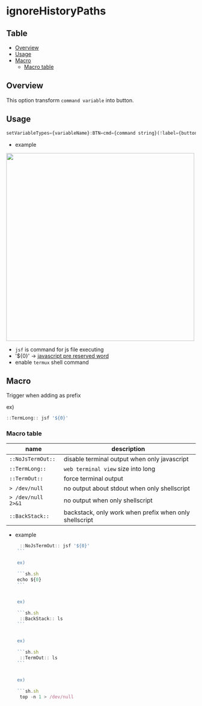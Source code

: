 
# ignoreHistoryPaths


Table
-----------------
* [Overview](#overview)
* [Usage](#usage)
* [Macro](#macro)
  * [Macro table](#macro-table)


## Overview

This option transform `command variable` into button. 


## Usage  

```js.js
setVariableTypes={variableName}:BTN=cmd={command string}(!label={button label})
```

- example
  
<img src="https://github.com/puutaro/CommandClick/assets/55217593/52b84839-b7e5-41f9-a8ea-41639bac4dec" width="500">  

- `jsf` is command for js file executing
- '${0}' -> [javascript pre reserved word](https://github.com/puutaro/CommandClick/blob/master/md/js_pre_reserved_word.md)  
- enable `termux` shell command


## Macro 

Trigger when adding as prefix  

ex)

```js.js
::TermLong:: jsf '${0}'
```


### Macro table

| name|  description  |
| --------- | --------- |
| `::NoJsTermOut::` | disable terminal output when only javascript  |
| `::TermLong::` | `web terminal view` size into long   |
| `::TermOut::`  | force terminal output
| `> /dev/null`  | no output about stdout when only shellscript
| `> /dev/null 2>&1`  | no output when only shellscript
| `::BackStack::`  | backstack, only work when prefix when only shellscript

- example

```js.js
	 ::NoJsTermOut:: jsf '${0}'
	```
	
	ex)
	 
	```sh.sh
	echo ${0}
	```
	
	  
	ex)
	
	```sh.sh
	 ::BackStack:: ls    
	```
	
	
	ex)
	
	```sh.sh
	 ::TermOut:: ls
	```
	
	
	ex)
	
	```sh.sh
	 top -n 1 > /dev/null  

